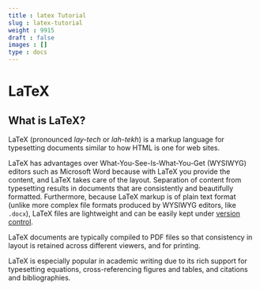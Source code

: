 ```yaml
---
title : latex Tutorial
slug : latex-tutorial
weight : 9915
draft : false
images : []
type : docs
---
```


# LaTeX #

## What is LaTeX? ##

LaTeX (pronounced *lay-tech* or *lah-tekh*) is a markup language for typesetting documents similar to how HTML is one for web sites.

LaTeX has advantages over What-You-See-Is-What-You-Get (WYSIWYG) editors such as Microsoft Word because with LaTeX you provide the content, and LaTeX takes care of the layout. Separation of content from typesetting results in documents that are consistently and beautifully formatted. Furthermore, because LaTeX markup is of plain text format (unlike more complex file formats produced by WYSIWYG editors, like `.docx`), LaTeX files are lightweight and can be easily kept under [version control][1].

LaTeX documents are typically compiled to PDF files so that consistency in layout is retained across different viewers, and for printing.

LaTeX is especially popular in academic writing due to its rich support for typesetting equations, cross-referencing figures and tables, and citations and bibliographies.

  [1]: https://en.wikipedia.org/wiki/Version_control

